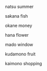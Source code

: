 
natsu
summer

sakana
fish


okane
money

hana
flower

mado 
window


kudamono 
fruit

kaimono
shopping

